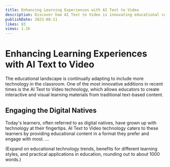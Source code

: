 ```yaml
---
title: Enhancing Learning Experiences with AI Text to Video
description: Discover how AI Text to Video is innovating educational content delivery for better engagement and learning outcomes.
publishDate: 2023-08-11
likes: 83
views: 1.1k
---
```


# Enhancing Learning Experiences with AI Text to Video

The educational landscape is continually adapting to include more technology in the classroom. One of the most innovative additions in recent times is the AI Text to Video technology, which allows educators to create interactive and visual learning materials from traditional text-based content.

## Engaging the Digital Natives

Today's learners, often referred to as digital natives, have grown up with technology at their fingertips. AI Text to Video technology caters to these learners by providing educational content in a format they prefer and engage with most. ...

(Expand on educational technology trends, benefits for different learning styles, and practical applications in education, rounding out to about 1000 words.)
